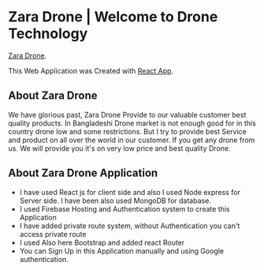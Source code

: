 # Zara Drone | Welcome to Drone Technology

[Zara Drone](https://zara-drone.web.app/).

This Web Application was Created with [React App](https://zara-drone.web.app/).

## About Zara Drone

We have glorious past, Zara Drone Provide to our valuable customer best quality products. In Bangladeshi Drone market is not enough good for in this country drone low and some restrictions. But I try to provide best Service and product on all over the world in our customer. If you get any drone from us. We will provide you it's on very low price and best quality Drone.

## About Zara Drone Application

- I have used React js for client side and also I used Node express for Server side. I have been also used MongoDB for database.
- I used Firebase Hosting and Authentication system to create this Application
- I have added private route system, without Authentication you can't access private route
- I used Also here Bootstrap and added react Router
- You can Sign Up in this Application manually and using Google authentication.
